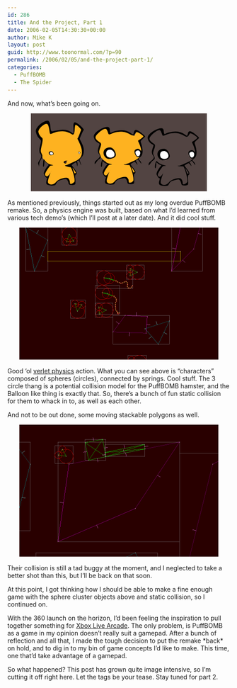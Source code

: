 ```yaml
---
id: 286
title: And the Project, Part 1
date: 2006-02-05T14:30:30+00:00
author: Mike K
layout: post
guid: http://www.toonormal.com/?p=90
permalink: /2006/02/05/and-the-project-part-1/
categories:
  - PuffBOMB
  - The Spider
---
```

And now, what&#8217;s been going on.

<center>
  <img src="/content/freshham.gif" alt="Lovely critters, arent they?" />
</center>

As mentioned previously, things started out as my long overdue PuffBOMB remake. So, a physics engine was built, based on what I&#8217;d learned from various tech demo&#8217;s (which I&#8217;ll post at a later date). And it did cool stuff.

<center>
  <img src='/content/engine01.gif' alt='Hamsters and balloons perhaps?' />
</center>

Good &#8216;ol [verlet physics](http://www.gamasutra.com/resource_guide/20030121/jacobson_pfv.htm) action. What you can see above is &#8220;characters&#8221; composed of spheres (circles), connected by springs. Cool stuff. The 3 circle thang is a potential collision model for the PuffBOMB hamster, and the Balloon like thing is exactly that. So, there&#8217;s a bunch of fun static collision for them to whack in to, as well as each other.

And not to be out done, some moving stackable polygons as well.

<center>
  <img src='/content/engine02.gif' alt='Mostly stackable' />
</center>

Their collision is still a tad buggy at the moment, and I neglected to take a better shot than this, but I&#8217;ll be back on that soon.

At this point, I got thinking how I should be able to make a fine enough game with the sphere cluster objects above and static collision, so I continued on.

With the 360 launch on the horizon, I&#8217;d been feeling the inspiration to pull together something for [Xbox Live Arcade](http://www.xbox.com/en-US/livearcadexbox360/). The only problem, is PuffBOMB as a game in my opinion doesn&#8217;t really suit a gamepad. After a bunch of reflection and all that, I made the tough decision to put the remake \*back\* on hold, and to dig in to my bin of game concepts I&#8217;d like to make. This time, one that&#8217;d take advantage of a gamepad.

So what happened? This post has grown quite image intensive, so I&#8217;m cutting it off right here. Let the tags be your tease. Stay tuned for part 2.